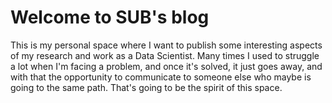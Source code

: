 # Welcome to SUB's blog

This is my personal space where I want to publish some interesting aspects of my research and work as a Data Scientist.
Many times I used to struggle a lot when I'm facing a problem, and once it's solved, it just goes away, and with that the opportunity to communicate to someone else who maybe is going to the same path. That's going to be the spirit of this space. 